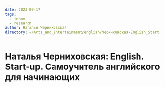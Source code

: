 ```yaml
---
date: 2023-09-17
tags:
  - inbox
  - research
author: Наталья Черниховская
directory: ~/Arts_and_Entertainment/english/Черниховская-English_Start-up/
---
```


# Наталья Черниховская: English. Start-up. Самоучитель английского для начинающих



